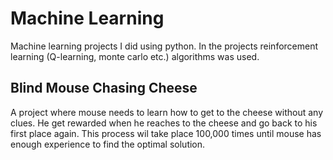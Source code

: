 # Machine Learning
 Machine learning projects I did using python. In the projects reinforcement learning (Q-learning, monte carlo etc.) algorithms was used. 
 ## Blind Mouse Chasing Cheese
 A project where mouse needs to learn how to get to the cheese without any clues. He get rewarded when he reaches to the cheese and go back to his first place again. This process wil take place 100,000 times until mouse has enough experience to find the optimal solution.
